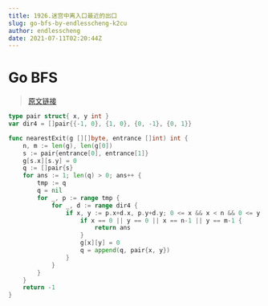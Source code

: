 ```yaml
---
title: 1926.迷宫中离入口最近的出口
slug: go-bfs-by-endlesscheng-k2cu
author: endlesscheng
date: 2021-07-11T02:20:44Z
---
```

# Go BFS
 
> [原文链接](https://leetcode.cn/problems/nearest-exit-from-entrance-in-maze/solution/go-bfs-by-endlesscheng-k2cu)
```go
type pair struct{ x, y int }
var dir4 = []pair{{-1, 0}, {1, 0}, {0, -1}, {0, 1}}

func nearestExit(g [][]byte, entrance []int) int {
    n, m := len(g), len(g[0])
    s := pair{entrance[0], entrance[1]}
    g[s.x][s.y] = 0
    q := []pair{s}
    for ans := 1; len(q) > 0; ans++ {
        tmp := q
        q = nil
        for _, p := range tmp {
            for _, d := range dir4 {
                if x, y := p.x+d.x, p.y+d.y; 0 <= x && x < n && 0 <= y && y < m && g[x][y] == '.' {
                    if x == 0 || y == 0 || x == n-1 || y == m-1 {
                        return ans
                    }
                    g[x][y] = 0
                    q = append(q, pair{x, y})
                }
            }
        }
    }
    return -1
}
```
